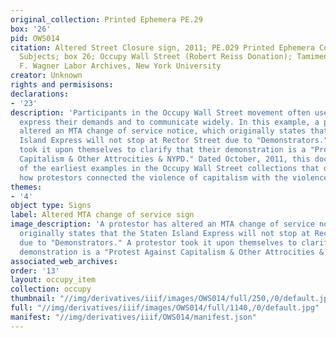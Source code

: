 ```yaml
---
original_collection: Printed Ephemera PE.29
box: '26'
pid: OWS014
citation: Altered Street Closure sign, 2011; PE.029 Printed Ephemera Collection on
  Subjects; box 26; Occupy Wall Street (Robert Reiss Donation); Tamiment Library/Robert
  F. Wagner Labor Archives, New York University
creator: Unknown
rights and permisisons:
declarations:
- '23'
description: 'Participants in the Occupy Wall Street movement often used humor to
  express their demands and to communicate widely. In this example, a protestor has
  altered an MTA change of service notice, which originally states that the Staten
  Island Express will not stop at Rector Street due to "Demonstrators." A protestor
  took it upon themselves to clarify that their demonstration is a "Protest Against
  Capitalism & Other Attrocities & NYPD." Dated October, 2011, this document is one
  of the earliest examples in the Occupy Wall Street collections that demonstrates
  how protestors connected the violence of capitalism with the violence of the NYPD. '
themes:
- '4'
object type: Signs
label: Altered MTA change of service sign
image_description: 'A protestor has altered an MTA change of service notice, which
  originally states that the Staten Island Express will not stop at Rector Street
  due to "Demonstrators." A protestor took it upon themselves to clarify that their
  demonstration is a "Protest Against Capitalism & Other Attrocities & NYPD." '
associated_web_archives:
order: '13'
layout: occupy_item
collection: occupy
thumbnail: "//img/derivatives/iiif/images/OWS014/full/250,/0/default.jpg"
full: "//img/derivatives/iiif/images/OWS014/full/1140,/0/default.jpg"
manifest: "//img/derivatives/iiif/OWS014/manifest.json"
---
```

